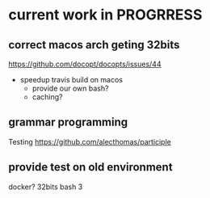 # current work in PROGRRESS

## correct macos arch geting 32bits

https://github.com/docopt/docopts/issues/44

* speedup travis build on macos
  * provide our own bash?
  * caching?


## grammar programming

Testing https://github.com/alecthomas/participle

## provide test on old environment

docker?
32bits
bash 3

